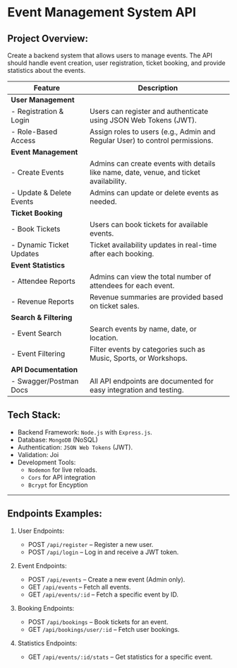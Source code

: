 # Event Management System API

## Project Overview:

Create a backend system that allows users to manage events. The API should handle event creation, user registration, ticket booking, and provide statistics about the events.

| **Feature**              | **Description**                                                                        |
| ------------------------ | -------------------------------------------------------------------------------------- |
| **User Management**      |                                                                                        |
| - Registration & Login   | Users can register and authenticate using JSON Web Tokens (JWT).                       |
| - Role-Based Access      | Assign roles to users (e.g., Admin and Regular User) to control permissions.           |
| **Event Management**     |                                                                                        |
| - Create Events          | Admins can create events with details like name, date, venue, and ticket availability. |
| - Update & Delete Events | Admins can update or delete events as needed.                                          |
| **Ticket Booking**       |                                                                                        |
| - Book Tickets           | Users can book tickets for available events.                                           |
| - Dynamic Ticket Updates | Ticket availability updates in real-time after each booking.                           |
| **Event Statistics**     |                                                                                        |
| - Attendee Reports       | Admins can view the total number of attendees for each event.                          |
| - Revenue Reports        | Revenue summaries are provided based on ticket sales.                                  |
| **Search & Filtering**   |                                                                                        |
| - Event Search           | Search events by name, date, or location.                                              |
| - Event Filtering        | Filter events by categories such as Music, Sports, or Workshops.                       |
| **API Documentation**    |                                                                                        |
| - Swagger/Postman Docs   | All API endpoints are documented for easy integration and testing.                     |

## Tech Stack:

- Backend Framework: `Node.js` with `Express.js`.
- Database: `MongoDB` (NoSQL)
- Authentication: `JSON Web Tokens` (JWT).
- Validation: Joi
- Development Tools:
  - `Nodemon` for live reloads.
  - `Cors` for API integration
  - `Bcrypt` for Encyption

---

## Endpoints Examples:

1. User Endpoints:

   - POST `/api/register` – Register a new user.
   - POST `/api/login` – Log in and receive a JWT token.

2. Event Endpoints:

   - POST `/api/events` – Create a new event (Admin only).
   - GET `/api/events` – Fetch all events.
   - GET `/api/events/:id` – Fetch a specific event by ID.

3. Booking Endpoints:

   - POST `/api/bookings` – Book tickets for an event.
   - GET `/api/bookings/user/:id` – Fetch user bookings.

4. Statistics Endpoints:

   - GET `/api/events/:id/stats` – Get statistics for a specific event.
